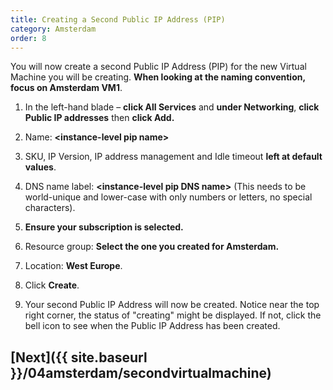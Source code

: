 ```yaml
---
title: Creating a Second Public IP Address (PIP)
category: Amsterdam
order: 8
---
```


You will now create a second Public IP Address (PIP) for the new Virtual Machine you will be creating. **When looking at the naming convention, focus on Amsterdam VM1**.

1. In the left-hand blade – **click All Services** and **under Networking**, **click Public IP addresses** then **click Add.**

1. Name: **<instance-level pip name\>**

1. SKU, IP Version, IP address management and Idle timeout **left at default values**.

1. DNS name label: **<instance-level pip DNS name\>** (This needs to be world-unique and lower-case with only numbers or letters, no special characters).

1. **Ensure your subscription is selected.**

1. Resource group: **Select the one you created for Amsterdam.**

1. Location: **West Europe**.

1. Click **Create**.

1. Your second Public IP Address will now be created. Notice near the top right corner, the status of "creating" might be displayed. If not, click the bell icon to see when the Public IP Address has been created.

## [Next]({{ site.baseurl }}/04amsterdam/secondvirtualmachine)